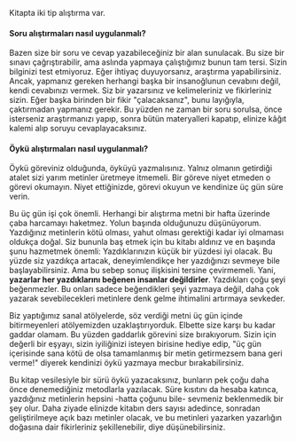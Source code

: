 Kitapta iki tip alıştırma var.

#### Soru alıştırmaları nasıl uygulanmalı?
Bazen size bir soru ve cevap yazabileceğiniz bir alan sunulacak. Bu size bir sınavı çağrıştırabilir, ama aslında yapmaya çalıştığımız bunun tam tersi. Sizin bilginizi test etmiyoruz. Eğer ihtiyaç duyuyorsanız, araştırma yapabilirsiniz. Ancak, yapmanız gereken herhangi başka bir insanoğlunun cevabını değil, kendi cevabınızı vermek. Siz bir yazarsınız ve kelimeleriniz ve fikirleriniz sizin. Eğer başka birinden bir fikir "çalacaksanız", bunu layığıyla, çaktırmadan yapmanız gerekir. Bu yüzden ne zaman bir soru sorulsa, önce isterseniz araştırmanızı yapıp, sonra bütün materyalleri kapatıp, elinize kâğıt kalemi alıp soruyu cevaplayacaksınız.

#### Öykü alıştırmaları nasıl uygulanmalı?
Öykü göreviniz olduğunda, öyküyü yazmalısınız. Yalnız olmanın getirdiği atalet sizi yarım metinler üretmeye itmemeli. Bir göreve niyet etmeden o görevi okumayın. Niyet ettiğinizde, görevi okuyun ve kendinize üç gün süre verin. 

Bu üç gün işi çok önemli. Herhangi bir alıştırma metni bir hafta üzerinde çaba harcamayı haketmez. Yolun başında olduğunuzu düşünüyorum. Yazdığınız metinlerin kötü olması, yahut olması gerektiği kadar iyi olmaması oldukça doğal. Siz bununla baş etmek için bu kitabı aldınız ve en başında şunu hazmetmek önemli: Yazdıklarınızın küçük bir yüzdesi iyi olacak. Bu yüzde siz yazdıkça artacak, deneyimlendikçe her yazdığınızı sevmeye bile başlayabilirsiniz. Ama bu sebep sonuç ilişkisini tersine çevirmemeli. Yani, **yazarlar her yazdıklarını beğenen insanlar değildirler**. Yazdıkları çoğu şeyi beğenmezler. Bu onları sadece beğendikleri şeyi yazmaya değil, daha çok yazarak sevebilecekleri metinlere denk gelme ihtimalini artırmaya sevkeder.

Biz yaptığımız sanal atölyelerde, söz verdiği metni üç gün içinde bitirmeyenleri atölyemizden uzaklaştırıyorduk. Elbette size karşı bu kadar gaddar olamam. Bu yüzden gaddarlık görevini size bırakıyorum. Sizin için değerli bir eşyayı, sizin iyiliğinizi isteyen birisine hediye edip, "üç gün içerisinde sana kötü de olsa tamamlanmış bir metin getirmezsem bana geri verme!" diyerek kendinizi öykü yazmaya mecbur bırakabilirsiniz.

Bu kitap vesilesiyle bir sürü öykü yazacaksınız, bunların pek çoğu daha önce denemediğiniz metodlarla yazılacak. Süre kısıtını da hesaba katınca, yazdığınız metinlerin hepsini -hatta çoğunu bile- sevmeniz beklenmedik bir şey olur. Daha ziyade elinizde kitabın ders sayısı adedince, sonradan geliştirilmeye açık bazı metinler olacak, ve bu metinleri yazarken yazarlığın doğasına dair fikirleriniz şekillenebilir, diye düşünebilirsiniz.